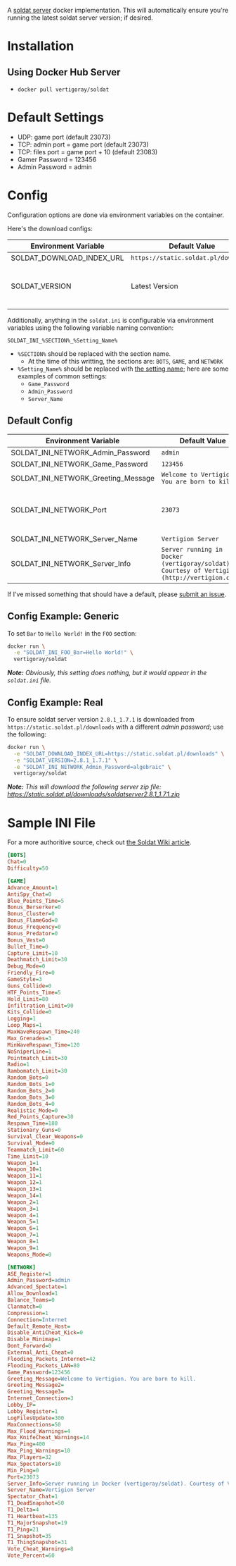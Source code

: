 A [soldat server](http://soldat.pl) docker implementation. This will automatically ensure you're running the latest soldat server version; if desired.

# Installation

## Using Docker Hub Server

- `docker pull vertigoray/soldat`

# Default Settings

- UDP: game port (default 23073)
- TCP: admin port = game port (default 23073)
- TCP: files port = game port + 10 (default 23083) 
- Gamer Password = 123456
- Admin Password = admin

# Config

Configuration options are done via environment variables on the container. 

Here's the download configs:

| Environment Variable | Default Value | Notes |
| -------------------- | ------------- | ----- |
| SOLDAT_DOWNLOAD_INDEX_URL | `https://static.soldat.pl/downloads` | *No trailing slash.* |
| SOLDAT_VERSION | Latest Version | This is the number in the `soldatserver` zip file name at the download index url (ie: `soldatserver2.8.0_1.7.0rc2.zip` is version `2.8.0_1.7.0rc2`) |

Additionally, anything in the `soldat.ini` is configurable via environment variables using the following variable naming convention:

```
SOLDAT_INI_%SECTION%_%Setting_Name%
```

- `%SECTION%` should be replaced with the section name.
    - At the time of this writting, the sections are: `BOTS`, `GAME`, and `NETWORK`
- `%Setting_Name%` should be replaced with [the setting name](https://wiki.soldat.pl/index.php/Soldat.ini); here are some examples of common settings:
    - `Game_Password`
    - `Admin_Password`
    - `Server_Name`

## Default Config

| Environment Variable | Default Value | Notes |
| -------------------- | ------------- | ----- |
| SOLDAT_INI_NETWORK_Admin_Password | `admin` | |
| SOLDAT_INI_NETWORK_Game_Password | `123456` | |
| SOLDAT_INI_NETWORK_Greeting_Message | `Welcome to Vertigion. You are born to kill.` | |
| SOLDAT_INI_NETWORK_Port | `23073` | *Probably should never change this.* |
| SOLDAT_INI_NETWORK_Server_Name | `Vertigion Server` | |
| SOLDAT_INI_NETWORK_Server_Info | `Server running in Docker (vertigoray/soldat). Courtesy of Vertigion (http://vertigion.com).` | |

If I've missed something that should have a default, please [submit an issue](https://github.com/VertigoRay/docker-soldat/issues).

## Config Example: Generic

To set `Bar` to `Hello World!` in the `FOO` section:

```bash
docker run \
  -e "SOLDAT_INI_FOO_Bar=Hello World!" \
  vertigoray/soldat
```

***Note:*** *Obviously, this setting does nothing, but it would appear in the `soldat.ini` file.*

## Config Example: Real

To ensure soldat server version `2.8.1_1.7.1` is downloaded from `https://static.soldat.pl/downloads` with a different *admin password*; use the following:

```bash
docker run \
  -e "SOLDAT_DOWNLOAD_INDEX_URL=https://static.soldat.pl/downloads" \
  -e "SOLDAT_VERSION=2.8.1_1.7.1" \
  -e "SOLDAT_INI_NETWORK_Admin_Password=algebraic" \
  vertigoray/soldat
```

***Note:*** *This will download the following server zip file: https://static.soldat.pl/downloads/soldatserver2.8.1_1.7.1.zip*

# Sample INI File

For a more authoritive source, check out [the Soldat Wiki article](https://wiki.soldat.pl/index.php/Soldat.ini).

```ini
[BOTS]
Chat=0
Difficulty=50

[GAME]
Advance_Amount=1
AntiSpy_Chat=0
Blue_Points_Time=5
Bonus_Berserker=0
Bonus_Cluster=0
Bonus_FlameGod=0
Bonus_Frequency=0
Bonus_Predator=0
Bonus_Vest=0
Bullet_Time=0
Capture_Limit=10
Deathmatch_Limit=30
Debug_Mode=0
Friendly_Fire=0
GameStyle=3
Guns_Collide=0
HTF_Points_Time=5
Hold_Limit=80
Infiltration_Limit=90
Kits_Collide=0
Logging=1
Loop_Maps=1
MaxWaveRespawn_Time=240
Max_Grenades=3
MinWaveRespawn_Time=120
NoSniperLine=1
Pointmatch_Limit=30
Radio=1
Rambomatch_Limit=30
Random_Bots=0
Random_Bots_1=0
Random_Bots_2=0
Random_Bots_3=0
Random_Bots_4=0
Realistic_Mode=0
Red_Points_Capture=30
Respawn_Time=180
Stationary_Guns=0
Survival_Clear_Weapons=0
Survival_Mode=0
Teammatch_Limit=60
Time_Limit=10
Weapon_1=1
Weapon_10=1
Weapon_11=1
Weapon_12=1
Weapon_13=1
Weapon_14=1
Weapon_2=1
Weapon_3=1
Weapon_4=1
Weapon_5=1
Weapon_6=1
Weapon_7=1
Weapon_8=1
Weapon_9=1
Weapons_Mode=0

[NETWORK]
ASE_Register=1
Admin_Password=admin
Advanced_Spectate=1
Allow_Download=1
Balance_Teams=0
Clanmatch=0
Compression=1
Connection=Internet
Default_Remote_Host=
Disable_AntiCheat_Kick=0
Disable_Minimap=1
Dont_Forward=0
External_Anti_Cheat=0
Flooding_Packets_Internet=42
Flooding_Packets_LAN=80
Game_Password=123456
Greeting_Message=Welcome to Vertigion. You are born to kill.
Greeting_Message2=
Greeting_Message3=
Internet_Connection=3
Lobby_IP=
Lobby_Register=1
LogFilesUpdate=300
MaxConnections=50
Max_Flood_Warnings=4
Max_KnifeCheat_Warnings=14
Max_Ping=400
Max_Ping_Warnings=10
Max_Players=32
Max_Spectators=10
Min_Ping=0
Port=23073
Server_Info=Server running in Docker (vertigoray/soldat). Courtesy of Vertigion (http://vertigion.com).
Server_Name=Vertigion Server
Spectator_Chat=1
T1_DeadSnapshot=50
T1_Delta=4
T1_Heartbeat=135
T1_MajorSnapshot=19
T1_Ping=21
T1_Snapshot=35
T1_ThingSnapshot=31
Vote_Cheat_Warnings=8
Vote_Percent=60
```